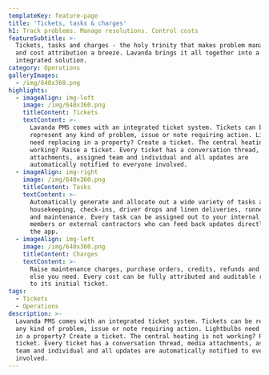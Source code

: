 ```yaml
---
templateKey: feature-page
title: 'Tickets, tasks & charges'
h1: Track problems. Manage resolutions. Control costs
featureSubtitle: >-
  Tickets, tasks and charges - the holy trinity that makes problem management
  and cost attribution a breeze. Lavanda brings it all together into a simple,
  integrated solution.
category: Operations
galleryImages:
  - /img/640x360.png
highlights:
  - imageAlign: img-left
    image: /img/640x360.png
    titleContent: Tickets
    textContent: >-
      Lavanda PMS comes with an integrated ticket system. Tickets can be
      represent any kind of problem, issue or note requiring action. Lightbulbs
      need replacing in a property? Create a ticket. The central heating is not
      working? Raise a ticket. Every ticket has a conversation thread, media
      attachments, assigned team and individual and all updates are
      automatically notified to everyone involved.
  - imageAlign: img-right
    image: /img/640x360.png
    titleContent: Tasks
    textContent: >-
      Automatically generate and allocate out a wide variety of tasks around
      housekeeping, check-ins, driver drops and linen deliveries, runner visits
      and maintenance. Every task can be assigned out to your internal team
      members or external contractors who can feed back updates directly into
      the app. 
  - imageAlign: img-left
    image: /img/640x360.png
    titleContent: Charges
    textContent: >-
      Raise maintenance charges, purchase orders, credits, refunds and whatever
      else you need. Every cost can be fully attributed and auditable right back
      to its initial ticket. 
tags:
  - Tickets
  - Operations
description: >-
  Lavanda PMS comes with an integrated ticket system. Tickets can be represent
  any kind of problem, issue or note requiring action. Lightbulbs need replacing
  in a property? Create a ticket. The central heating is not working? Raise a
  ticket. Every ticket has a conversation thread, media attachments, assigned
  team and individual and all updates are automatically notified to everyone
  involved.
---
```

